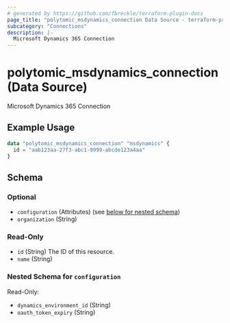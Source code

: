```yaml
---
# generated by https://github.com/fbreckle/terraform-plugin-docs
page_title: "polytomic_msdynamics_connection Data Source - terraform-provider-polytomic"
subcategory: "Connections"
description: |-
  Microsoft Dynamics 365 Connection
---
```


# polytomic_msdynamics_connection (Data Source)

Microsoft Dynamics 365 Connection

## Example Usage

```terraform
data "polytomic_msdynamics_connection" "msdynamics" {
  id = "aab123aa-27f3-abc1-9999-abcde123a4aa"
}
```

<!-- schema generated by tfplugindocs -->
## Schema

### Optional

- `configuration` (Attributes) (see [below for nested schema](#nestedatt--configuration))
- `organization` (String)

### Read-Only

- `id` (String) The ID of this resource.
- `name` (String)

<a id="nestedatt--configuration"></a>
### Nested Schema for `configuration`

Read-Only:

- `dynamics_environment_id` (String)
- `oauth_token_expiry` (String)


